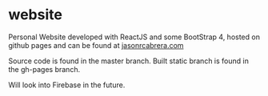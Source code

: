 # website
Personal Website developed with ReactJS and some BootStrap 4, hosted on github pages and can be found at <a href = "https://jasonrcabrera.com"> jasonrcabrera.com </a>

Source code is found in the master branch. Built static branch is found in the gh-pages branch.

Will look into Firebase in the future. 

